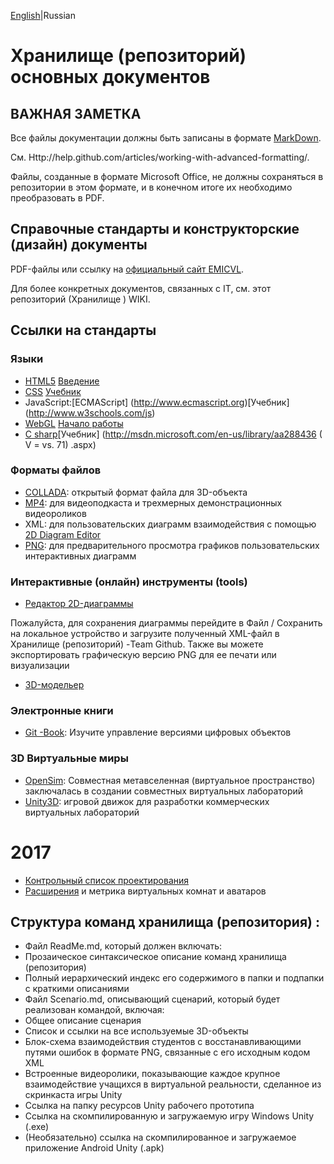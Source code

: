 [English](README.md)|Russian

# Хранилище (репозиторий) основных документов

## ВАЖНАЯ ЗАМЕТКА

Все файлы документации должны быть записаны в формате [MarkDown](http://guides.github.com/features/mastering-markdown/).

См. Http://help.github.com/articles/working-with-advanced-formatting/.


Файлы, созданные в формате Microsoft Office, не должны сохраняться в репозитории в этом формате, и  в конечном итоге их необходимо преобразовать в PDF.

## Справочные стандарты и конструкторские  (дизайн) документы

PDF-файлы или ссылку на [официальный сайт EMICVL](http://sites.google.com/a/my.westminster.ac.uk/emicvl).

Для более конкретных документов, связанных с  IT, см. этот репозиторий (Хранилище )  WIKI.

## Ссылки на стандарты
### Языки
* [HTML5](http://www.w3.org/TR/html5) [Введение](http://www.w3schools.com/html/html5_intro.asp)
* [CSS](http://www.w3.org/Style/CSS) [Учебник](http://www.w3schools.com/css)
* JavaScript:[ECMAScript] (http://www.ecmascript.org)[Учебник] (http://www.w3schools.com/js)
* [WebGL](https://www.khronos.org/webgl) [Начало работы](https://developer.mozilla.org/en-US/docs/Web/WebGL/Getting_started_with_WebGL)
* [C sharp](http://www.ecma-international.org/publications/standards/Ecma-334.htm)[Учебник] (http://msdn.microsoft.com/en-us/library/aa288436 ( V = vs. 71) .aspx)


### Форматы файлов
* [COLLADA](http://www.khronos.org/collada/): открытый формат файла для 3D-объекта
* [MP4](http://en.wikipedia.org/wiki/MPEG-4_Part_14): для видеоподкаста и трехмерных демонстрационных видеороликов
* XML: для пользовательских диаграмм взаимодействия с помощью [2D Diagram Editor](http://draw.io)
* [PNG](http://en.wikipedia.org/wiki/Portable_Network_Graphics): для предварительного просмотра графиков пользовательских интерактивных диаграмм

### Интерактивные (онлайн) инструменты (tools)
* [Редактор 2D-диаграммы](http://draw.io)

Пожалуйста, для сохранения диаграммы перейдите в Файл / Сохранить на локальное устройство и загрузите полученный XML-файл в Хранилище (репозиторий) -Team Github. Также вы можете экспортировать графическую версию PNG для ее печати или визуализации

* [3D-модельер](http://www.3dtin.com)

### Электронные книги
* [Git -Book](http://git-scm.com/book): Изучите управление версиями цифровых объектов

### 3D Виртуальные миры
* [OpenSim](http://opensimulator.org): Совместная метавселенная (виртуальное пространство) заключалась в создании совместных виртуальных лабораторий
* [Unity3D](http://unity3d.com): игровой движок для разработки коммерческих виртуальных лабораторий

# 2017
* [Контрольный список проектирования](CheckList.md)
* [Расширения](Extensions.md) и метрика виртуальных комнат и аватаров
 
## Структура команд хранилища (репозитория) :

* Файл ReadMe.md, который должен включать:
* Прозаическое синтаксическое описание команд хранилища (репозитория) 
* Полный иерархический индекс его содержимого в папки и подпапки с краткими описаниями
      
* Файл Scenario.md, описывающий сценарий, который будет реализован командой, включая:
* Общее описание сценария
* Список и ссылки на все используемые 3D-объекты
* Блок-схема взаимодействия студентов с  восстанавливающими путями ошибок  в формате PNG, связанные с его исходным кодом XML
* Встроенные видеоролики, показывающие каждое крупное взаимодействие учащихся в виртуальной реальности, сделанное из скринкаста игры Unity
* Ссылка на папку ресурсов Unity рабочего прототипа
* Ссылка на скомпилированную и загружаемую игру Windows Unity (.exe)
* (Необязательно) ссылка на скомпилированное и загружаемое приложение Android Unity (.apk)
      
